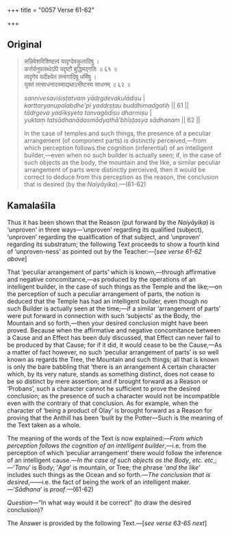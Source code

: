+++
title = "0057 Verse 61-62"

+++
## Original 
>
> सन्निवेशविशिष्टत्वं यादृग्देवकुलादिषु ।  
> कर्त्तर्यनुपलब्धेऽपि यद्दृष्टौ बुद्धिमद्गतिः ॥ ६१ ॥  
> तादृगेव यदीक्ष्येत तन्वगादिषु धर्मिषु ।  
> युक्तं तत्साधनादस्माद्यथाऽभीष्टस्य साधनम् ॥ ६२ ॥ 
>
> *sanniveśaviśiṣṭatvaṃ yādṛgdevakulādiṣu* \|  
> *karttaryanupalabdhe'pi yaddṛṣṭau buddhimadgatiḥ* \|\| 61 \|\|  
> *tādṛgeva yadīkṣyeta tanvagādiṣu dharmiṣu* \|  
> *yuktaṃ tatsādhanādasmādyathā'bhīṣṭasya sādhanam* \|\| 62 \|\| 
>
> In the case of temples and such things, the presence of a peculiar arrangement (of component parts) is distinctly perceived,—from which perception follows the cognition (inferential) of an intelligent builder,—even when no such builder is actually seen; if, in the case of such objects as the body, the mountain and the like, a similar peculiar arrangement of parts were distinctly perceived, then it would be correct to deduce from this perception as the reason, the conclusion that is desired (by the *Naiyāyika*).—(61-62)



## Kamalaśīla

Thus it has been shown that the Reason (put forward by the *Naiyāyika*) is ‘unproven’ in three ways—‘unproven’ regarding its qualified (subject), ‘unproven’ regarding the qualification of that subject, and ‘unproven’ regarding its substratum; the following Text proceeds to show a fourth kind of ‘unproven-ness’ as pointed out by the Teacher:—[*see verse 61-62 above*]

That ‘peculiar arrangement of parts’ which is known,—through affirmative and negative concomitance,—as produced by the operations of an intelligent builder, in the case of such things as the Temple and the like;—on the perception of such a peculiar arrangement of parts, the notion is deduced that the Temple has had an intelligent builder, even though no such Builder is actually seen at the time;—if a similar ‘arrangement of parts’ were put forward in connection with such ‘subjects’ as the Body, the Mountain and so forth,—then your desired conclusion might have been proved. Because when the affirmative and negative concomitance between a Cause and an Effect has been duly discussed, that Effect can never fail to be produced by that Cause; for if it did, it would cease to be the Cause,—As a matter of fact however, no such ‘peculiar arrangement of parts’ is so well known as regards the Tree, the Mountain and such things; all that is known is only the bare babbling that ‘there is an arrangement A certain character which, by its very nature, stands as something distinct, does not cease to be so distinct by mere assertion; and if brought forward as a Reason or ‘Probans’, such a character cannot he sufficient to prove the desired conclusion; as the presence of such a character would not be incompatible even with the contrary of that conclusion. As for example, when the character of ‘being a product of Olay’ is brought forward as a Reason for proving that the Anthill has been ‘built by the Potter—Such is the meaning of the Text taken as a whole.

The meaning of the words of the Text is now explained:—*From which perception follows the cognition of an intelligent builder*,—i.e. from the perception of which ‘peculiar arrangement’ there would follow the inference of an intelligent cause.—*In the case of such objects as the Body*, *etc. etc*,;—‘*Tanu*’ is Body; ‘*Aga*’ is mountain, or Tree; the phrase ‘*and the like*’ includes such things as the Ocean and so forth.—*The conclusion that is desired*,——i.e. the fact of being the work of an intelligent maker.—‘*Sādhana*’ is *proof*.—(61-62)

*Question*—“In what way would it be correct” (to draw the desired conclusion)?

The Answer is provided by the following Text.—[*see verse 63-65 next*]


